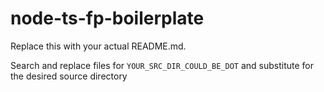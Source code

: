# node-ts-fp-boilerplate

Replace this with your actual README.md.

Search and replace files for `YOUR_SRC_DIR_COULD_BE_DOT` and substitute for the desired source directory
